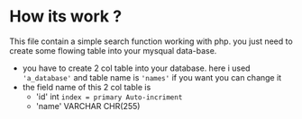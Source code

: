 # How its work ?
This file contain a simple search function working with php. you just need to create some flowing table into your mysqual data-base.
 - you have to create 2 col table into your database. here  i used ``` 'a_database' ``` and table name is ``` 'names' ``` if you want you can change it
 - the field name of this 2 col table is   
   * 'id' int ```index = primary Auto-incriment``` 
   * 'name' VARCHAR CHR(255)
